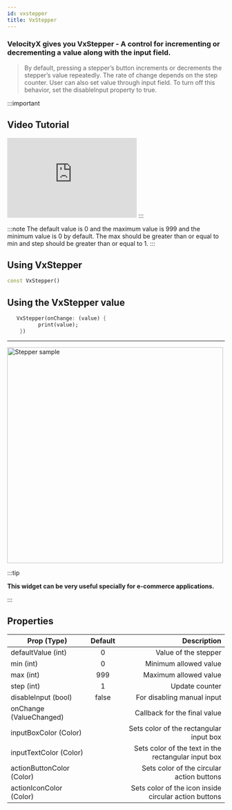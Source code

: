 ```yaml
---
id: vxstepper
title: VxStepper
---
```


### VelocityX gives you <b>VxStepper</b> - A control for incrementing or decrementing a value along with the input field.

> By default, pressing a stepper’s button increments or decrements the stepper’s value repeatedly. The rate of change depends on the step counter. User can also set value through input field. To turn off this behavior, set the disableInput property to true.

:::important

## Video Tutorial

<iframe width="300" height="185" src="https://www.youtube.com/embed/2w5PXSqWDcs" frameborder="0" allow="accelerometer; autoplay; clipboard-write; encrypted-media; gyroscope; picture-in-picture" allowfullscreen></iframe>
:::

:::note
The default value is 0 and the maximum value is 999 and the minimum value is 0 by default. The max should be greater than or equal to min and step should be greater than or equal to 1.
:::

## Using VxStepper

```dart
const VxStepper()
```

## Using the VxStepper value

```dart
   VxStepper(onChange: (value) {
          print(value);
    })
```

---

<img src="https://i.imgur.com/bpeLH4D.gif" alt="Stepper sample" height="500"/>

:::tip

**This widget can be very useful specially for e-commerce applications.**

:::

## Properties

| Prop (Type)               | Default |                                           Description |
| ------------------------- | :-----: | ----------------------------------------------------: |
| defaultValue (int)        |    0    |                                  Value of the stepper |
| min (int)                 |    0    |                                 Minimum allowed value |
| max (int)                 |   999   |                                 Maximum allowed value |
| step (int)                |    1    |                                        Update counter |
| disableInput (bool)       |  false  |                            For disabling manual input |
| onChange (ValueChanged)   |         |                          Callback for the final value |
| inputBoxColor (Color)     |         |               Sets color of the rectangular input box |
| inputTextColor (Color)    |         |   Sets color of the text in the rectangular input box |
| actionButtonColor (Color) |         |             Sets color of the circular action buttons |
| actionIconColor (Color)   |         | Sets color of the icon inside circular action buttons |
